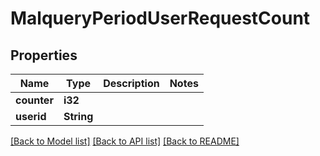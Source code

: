 # MalqueryPeriodUserRequestCount

## Properties

Name | Type | Description | Notes
------------ | ------------- | ------------- | -------------
**counter** | **i32** |  |
**userid** | **String** |  |

[[Back to Model list]](./README.md#documentation-for-models) [[Back to API list]](./README.md#documentation-for-api-endpoints) [[Back to README]](../README.md)
